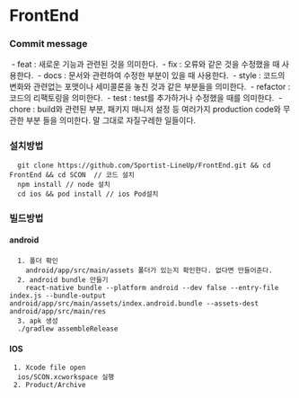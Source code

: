# FrontEnd

### Commit message
 - feat : 새로운 기능과 관련된 것을 의미한다.
 - fix : 오류와 같은 것을 수정했을 때 사용한다.
 - docs : 문서와 관련하여 수정한 부분이 있을 때 사용한다.
 - style : 코드의 변화와 관련없는 포맷이나 세미콜론을 놓친 것과 같은 부분들을 의미한다.
 - refactor : 코드의 리팩토링을 의미한다.
 - test : test를 추가하거나 수정했을 때를 의미한다.
 - chore : build와 관련된 부분, 패키지 매니저 설정 등 여러가지 production code와 무관한 부분 들을 의미한다. 말 그대로 자질구레한 일들이다.
 
### 설치방법
```
  git clone https://github.com/Sportist-LineUp/FrontEnd.git && cd FrontEnd && cd SCON  // 코드 설치
  npm install // node 설치
  cd ios && pod install // ios Pod설치
```
### 빌드방법
#### android
```
  1. 폴더 확인
    android/app/src/main/assets 폴더가 있는지 확인한다. 없다면 만들어준다.
  2. android bundle 만들기
    react-native bundle --platform android --dev false --entry-file index.js --bundle-output android/app/src/main/assets/index.android.bundle --assets-dest android/app/src/main/res
  3. apk 생성
  ./gradlew assembleRelease
```
#### IOS
```
 1. Xcode file open
  ios/SCON.xcworkspace 실행
 2. Product/Archive
```
